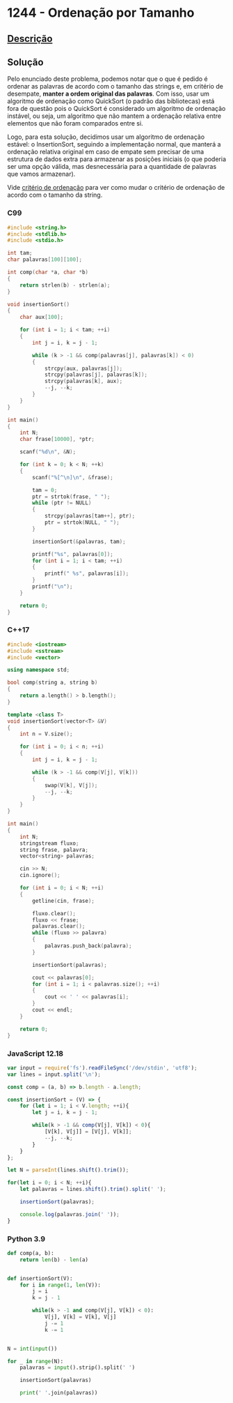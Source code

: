 # 1244 - Ordenação por Tamanho

## [Descrição](https://www.beecrowd.com.br/judge/pt/problems/view/1244)

## Solução

Pelo enunciado deste problema, podemos notar que o que é pedido é ordenar as palavras de acordo com o tamanho das strings e, em critério de desempate, **manter a ordem original das palavras**. Com isso, usar um algoritmo de ordenação como QuickSort (o padrão das bibliotecas) está fora de questão pois o QuickSort é considerado um algoritmo de ordenação instável, ou seja, um algoritmo que não mantem a ordenação relativa entre elementos que não foram comparados entre si.

Logo, para esta solução, decidimos usar um algoritmo de ordenação estável: o InsertionSort, seguindo a implementação normal, que manterá a ordenação relativa original em caso de empate sem precisar de uma estrutura de dados extra para armazenar as posições iniciais (o que poderia ser uma opção válida, mas desnecessária para a quantidade de palavras que vamos armazenar).

Vide [critério de ordenação](../../../base-teorica/estruturas-e-bibliotecas/ordenacao/README.md#customização-de-critérios) para ver como mudar o critério de ordenação de acordo com o tamanho da string.

### C99
```c
#include <string.h>
#include <stdlib.h>
#include <stdio.h>

int tam;
char palavras[100][100];

int comp(char *a, char *b)
{
    return strlen(b) - strlen(a);
}

void insertionSort()
{
    char aux[100];

    for (int i = 1; i < tam; ++i)
    {
        int j = i, k = j - 1;

        while (k > -1 && comp(palavras[j], palavras[k]) < 0)
        {
            strcpy(aux, palavras[j]);
            strcpy(palavras[j], palavras[k]);
            strcpy(palavras[k], aux);
            --j, --k;
        }
    }
}

int main()
{
    int N;
    char frase[10000], *ptr;

    scanf("%d\n", &N);

    for (int k = 0; k < N; ++k)
    {
        scanf("%[^\n]\n", &frase);

        tam = 0;
        ptr = strtok(frase, " ");
        while (ptr != NULL)
        {
            strcpy(palavras[tam++], ptr);
            ptr = strtok(NULL, " ");
        }

        insertionSort(&palavras, tam);

        printf("%s", palavras[0]);
        for (int i = 1; i < tam; ++i)
        {
            printf(" %s", palavras[i]);
        }
        printf("\n");
    }

    return 0;
}
```

### C++17
```cpp
#include <iostream>
#include <sstream>
#include <vector>

using namespace std;

bool comp(string a, string b)
{
    return a.length() > b.length();
}

template <class T>
void insertionSort(vector<T> &V)
{
    int n = V.size();

    for (int i = 0; i < n; ++i)
    {
        int j = i, k = j - 1;

        while (k > -1 && comp(V[j], V[k]))
        {
            swap(V[k], V[j]);
            --j, --k;
        }
    }
}

int main()
{
    int N;
    stringstream fluxo;
    string frase, palavra;
    vector<string> palavras;

    cin >> N;
    cin.ignore();

    for (int i = 0; i < N; ++i)
    {
        getline(cin, frase);

        fluxo.clear();
        fluxo << frase;
        palavras.clear();
        while (fluxo >> palavra)
        {
            palavras.push_back(palavra);
        }

        insertionSort(palavras);

        cout << palavras[0];
        for (int i = 1; i < palavras.size(); ++i)
        {
            cout << ' ' << palavras[i];
        }
        cout << endl;
    }

    return 0;
}
```

### JavaScript 12.18
```javascript
var input = require('fs').readFileSync('/dev/stdin', 'utf8');
var lines = input.split('\n');

const comp = (a, b) => b.length - a.length;

const insertionSort = (V) => {
    for (let i = 1; i < V.length; ++i){
        let j = i, k = j - 1;

        while(k > -1 && comp(V[j], V[k]) < 0){
            [V[k], V[j]] = [V[j], V[k]];
            --j, --k;
        }
    }
};

let N = parseInt(lines.shift().trim());

for(let i = 0; i < N; ++i){
    let palavras = lines.shift().trim().split(' ');

    insertionSort(palavras);

    console.log(palavras.join(' '));
}
```

### Python 3.9
```python
def comp(a, b):
    return len(b) - len(a)


def insertionSort(V):
    for i in range(1, len(V)):
        j = i
        k = j - 1

        while(k > -1 and comp(V[j], V[k]) < 0):
            V[j], V[k] = V[k], V[j]
            j -= 1
            k -= 1


N = int(input())

for _ in range(N):
    palavras = input().strip().split(' ')

    insertionSort(palavras)

    print(' '.join(palavras))

```
